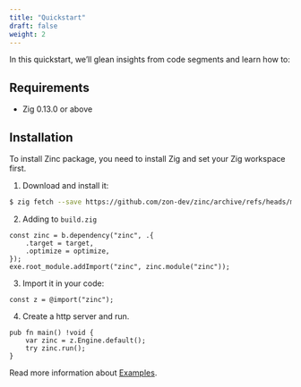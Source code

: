 ```yaml
---
title: "Quickstart"
draft: false
weight: 2
---
```


In this quickstart, we’ll glean insights from code segments and learn how to:

## Requirements

- Zig 0.13.0 or above

## Installation

To install Zinc package, you need to install Zig and set your Zig workspace first.

1. Download and install it:

```sh
$ zig fetch --save https://github.com/zon-dev/zinc/archive/refs/heads/main.zip
```

2. Adding to `build.zig`
```zig
const zinc = b.dependency("zinc", .{
    .target = target,
    .optimize = optimize,
});
exe.root_module.addImport("zinc", zinc.module("zinc"));
```

3. Import it in your code:
```zig
const z = @import("zinc");
```

4. Create a http server and run.
```zig
pub fn main() !void {
    var zinc = z.Engine.default();
    try zinc.run();
}
```

Read more information about [Examples](https://github.com/zon-dev/zinc-examples).

